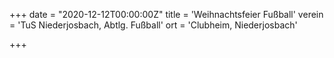 +++
date = "2020-12-12T00:00:00Z"
title = 'Weihnachtsfeier Fußball'
verein = 'TuS Niederjosbach, Abtlg. Fußball'
ort = 'Clubheim, Niederjosbach'

+++

      